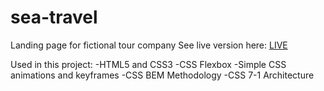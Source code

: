 # sea-travel
Landing page for fictional tour company
See live version here:
[LIVE](http://serwer.iksel.com.pl/ftp/sea-travel/)

Used in this project:
-HTML5 and CSS3
-CSS Flexbox
-Simple CSS animations and keyframes
-CSS BEM Methodology
-CSS 7-1 Architecture
